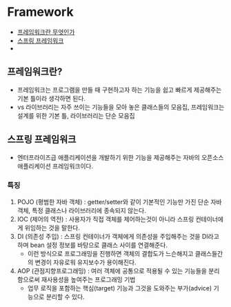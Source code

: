# Framework

* [프레임워크란 무엇인가]("#fw-1")
* [스프링 프레임워크]("#fw-2")
* 


## 프레임워크란? <a id="fw-1"/>
- 프레임워크는 프로그램을 만들 때 구현하고자 하는 기능을 쉽고 빠르게 제공해주는 기본 틀이라 생각하면 된다.
- vs 라이브러리는 자주 쓰이는 기능들을 모아 놓은 클래스들의 모음집, 프레임워크는 설계를 위한 기본 틀, 라이브러리는 단순 모음집

## 스프링 프레임워크 <a id="fw-2"/>
- 엔터프라이즈급 애플리케이션을 개발하기 위한 기능을 제공해주는 자바의 오픈소스 애플리케이션 프레임워크이다.
### 특징
1. POJO (평범한 자바 객체) : getter/setter와 같이 기본적인 기능만 가진 단순 자바객체, 특정 클래스나 라이브러리에 종속되지 않는다.
2. IOC (제어의 역전) : 사용자가 직접 객체를 제어하는것이 아니라 스프링 컨테이너에게 위임하는 것을 말한다.
3. DI (의존성 주입) : 스프링 컨테이너가 객체에게 의존성을 주입해주는 것을 DI라고 하며 bean 설정 정보를 바탕으로 클래스 사이를 연결해준다.
   - 이런 방식으로 프로그래밍을 진행하면 객체의 결합도가 느슨해지고 클래스들간의 변경이 자유로워 유지보수가 용이해진다.
4. AOP (관점지향프로그래밍) : 여러 객체에 공통으로 적용될 수 있는 기능들을 분리함으로써 재사용성을 높여주는 프로그래밍 기법
   - 업무 로직을 포함하는 핵심(target) 기능과 그것을 도와주는 부가(advice) 기능으로 분리할 수 있다.
